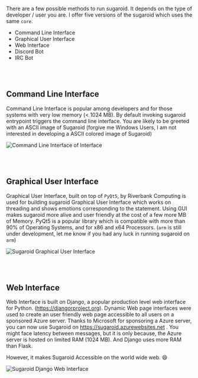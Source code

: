 


There are a few possible methods to run sugaroid. It depends on the type of developer / user you are. I offer five versions of the sugaroid which uses the same `core`. 

* Command Line Interface
* Graphical User Interface
* Web Interface
* Discord Bot
* IRC Bot

<br></br>

## Command Line Interface

Command Line Interface is popular among developers and for those systems with very low memory (< 1024 MB). By default invoking sugaroid entrypoint triggers the command line interface. You are likely to be greeted with an ASCII image of Sugaroid (forgive me Windows Users, I am not interested in developing a ASCII colored image of Sugaroid)

![Command Line Interface of Interface](../static/img/docs/sugaroid_cli.png)

<br></br>

## Graphical User Interface

Graphical User Interface, built on top of `PyQt5`, by Riverbank Computing is used for building sugaroid Graphical User Interface which works on threading and shows emotions corresponding to the statement. Using GUI makes sugaroid more alive and user friendly at the cost of a few more MB of Memory. PyQt5 is a popular library which is compatible with more than 90% of Operating Systems, and for x86 and x64 Processors. (`arm` is still under development, let me know if you had any luck in running sugaroid on `arm`)

![Sugaroid Graphical User Interface](../static/img/docs/sugaroid_gui.png)

<br></br>

## Web Interface

Web Interface is built on Django, a popular production level web interface for Python. (https://djangorproject.org). Dynamic Web page interfaces were used to create an user friendly web page accessible to all users on a sponsored Azure server. Thanks to Microsoft for sponsoring a Azure server, you can now use Sugaroid on https://sugaroid.azurewebsites.net . You might face latency between messages, but it is only because, the Azure server is hosted on limited RAM (1024 MB). And Django uses more RAM than Flask. 

However, it makes Sugaroid Accessible on the world wide web. :smile:

![Sugaroid Django Web Interface](https://raw.githubusercontent.com/srevinsaju/sugaroid/430dd87fa8fd4831fc1b717676d5e8923146d020/docs/img/sugaroid_django.gif)

<br></br>


